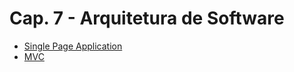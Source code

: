 # Cap. 7 - Arquitetura de Software

* [Single Page Application](https://github.com/mtov/ESM-ExemplosCodigo/tree/master/cap7/spa)
* [MVC](https://github.com/mtov/ESM-ExemplosCodigo/tree/master/cap7/mvc)

